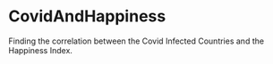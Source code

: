 # CovidAndHappiness
Finding the correlation between the Covid Infected Countries and the Happiness Index.
